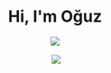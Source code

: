 <h1 align="center">Hi, I'm Oğuz</h1>

<div align="center">
  <p><img align="center" src="https://github-readme-stats.vercel.app/api/top-langs?username=odd509&exclude_repo=run-n-build,bigger-fish-game,PuraGameJam-Nomads,musik-kraft,Tower-Climb&langs_count=6&theme=radical&show_icons=true&locale=en&layout=compact&line_height=24)"/></p>

  <p>&nbsp;<img align="center" src="https://github-readme-stats.vercel.app/api?username=odd509&count_private=true&show_icons=true&theme=radical&locale=en&line_height=24") /></p>
</div>
